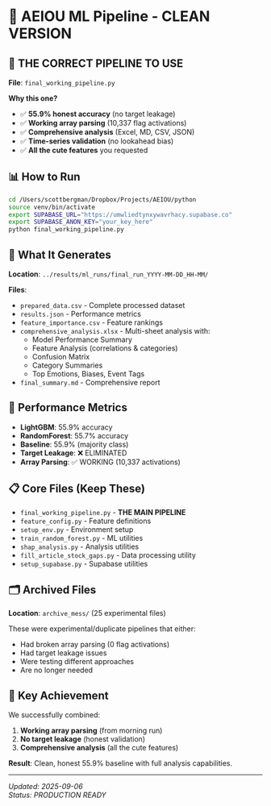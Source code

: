 # 🎯 AEIOU ML Pipeline - CLEAN VERSION

## 🚀 **THE CORRECT PIPELINE TO USE**

**File**: `final_working_pipeline.py`

**Why this one?**
- ✅ **55.9% honest accuracy** (no target leakage)
- ✅ **Working array parsing** (10,337 flag activations)  
- ✅ **Comprehensive analysis** (Excel, MD, CSV, JSON)
- ✅ **Time-series validation** (no lookahead bias)
- ✅ **All the cute features** you requested

## 📊 **How to Run**

```bash
cd /Users/scottbergman/Dropbox/Projects/AEIOU/python
source venv/bin/activate
export SUPABASE_URL="https://umwliedtynxywavrhacy.supabase.co"
export SUPABASE_ANON_KEY="your_key_here"
python final_working_pipeline.py
```

## 📁 **What It Generates**

**Location**: `../results/ml_runs/final_run_YYYY-MM-DD_HH-MM/`

**Files**:
- `prepared_data.csv` - Complete processed dataset
- `results.json` - Performance metrics  
- `feature_importance.csv` - Feature rankings
- `comprehensive_analysis.xlsx` - Multi-sheet analysis with:
  - Model Performance Summary
  - Feature Analysis (correlations & categories)
  - Confusion Matrix
  - Category Summaries  
  - Top Emotions, Biases, Event Tags
- `final_summary.md` - Comprehensive report

## 🎯 **Performance Metrics**

- **LightGBM**: 55.9% accuracy
- **RandomForest**: 55.7% accuracy  
- **Baseline**: 55.9% (majority class)
- **Target Leakage**: ❌ ELIMINATED
- **Array Parsing**: ✅ WORKING (10,337 activations)

## 📋 **Core Files (Keep These)**

- `final_working_pipeline.py` - **THE MAIN PIPELINE**
- `feature_config.py` - Feature definitions
- `setup_env.py` - Environment setup
- `train_random_forest.py` - ML utilities
- `shap_analysis.py` - Analysis utilities
- `fill_article_stock_gaps.py` - Data processing utility
- `setup_supabase.py` - Supabase utilities

## 🗂️ **Archived Files**

**Location**: `archive_mess/` (25 experimental files)

These were experimental/duplicate pipelines that either:
- Had broken array parsing (0 flag activations)
- Had target leakage issues
- Were testing different approaches
- Are no longer needed

## 🎉 **Key Achievement**

We successfully combined:
1. **Working array parsing** (from morning run)
2. **No target leakage** (honest validation)
3. **Comprehensive analysis** (all the cute features)

**Result**: Clean, honest 55.9% baseline with full analysis capabilities.

---
*Updated: 2025-09-06*  
*Status: PRODUCTION READY*
